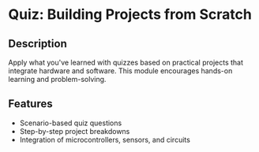 # Quiz: Building Projects from Scratch

## Description
Apply what you've learned with quizzes based on practical projects that integrate hardware and software. This module encourages hands-on learning and problem-solving.

## Features
- Scenario-based quiz questions
- Step-by-step project breakdowns
- Integration of microcontrollers, sensors, and circuits
